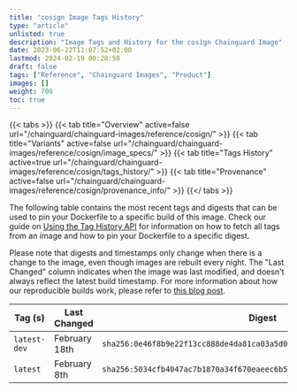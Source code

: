 ```yaml
---
title: "cosign Image Tags History"
type: "article"
unlisted: true
description: "Image Tags and History for the cosign Chainguard Image"
date: 2023-06-22T11:07:52+02:00
lastmod: 2024-02-19 00:28:58
draft: false
tags: ["Reference", "Chainguard Images", "Product"]
images: []
weight: 700
toc: true
---
```


{{< tabs >}}
{{< tab title="Overview" active=false url="/chainguard/chainguard-images/reference/cosign/" >}}
{{< tab title="Variants" active=false url="/chainguard/chainguard-images/reference/cosign/image_specs/" >}}
{{< tab title="Tags History" active=true url="/chainguard/chainguard-images/reference/cosign/tags_history/" >}}
{{< tab title="Provenance" active=false url="/chainguard/chainguard-images/reference/cosign/provenance_info/" >}}
{{</ tabs >}}

The following table contains the most recent tags and digests that can be used to pin your Dockerfile to a specific build of this image. Check our guide on [Using the Tag History API](/chainguard/chainguard-images/using-the-tag-history-api/) for information on how to fetch all tags from an image and how to pin your Dockerfile to a specific digest.

Please note that digests and timestamps only change when there is a change to the image, even though images are rebuilt every night. The "Last Changed" column indicates when the image was last modified, and doesn't always reflect the latest build timestamp. For more information about how our reproducible builds work, please refer to [this blog post](https://www.chainguard.dev/unchained/reproducing-chainguards-reproducible-image-builds).

| Tag (s)       | Last Changed  | Digest                                                                    |
|---------------|---------------|---------------------------------------------------------------------------|
|  `latest-dev` | February 18th | `sha256:0e46f8b9e22f13cc888de4da81ca03a5d0ab81b9dc62fe959450d3210aaa6279` |
|  `latest`     | February 8th  | `sha256:5034cfb4047ac7b1870a34f670eaeec6b5daa797db86a16555c309f768b25a3c` |

